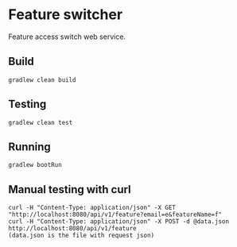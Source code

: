 # Feature switcher

Feature access switch web service.

<!-- Installation -->
## Build

```
gradlew clean build
```

## Testing

```
gradlew clean test
```

## Running
```
gradlew bootRun

```
## Manual testing with curl
```
curl -H "Content-Type: application/json" -X GET "http://localhost:8080/api/v1/feature?email=e&featureName=f"
curl -H "Content-Type: application/json" -X POST -d @data.json http://localhost:8080/api/v1/feature
(data.json is the file with request json)